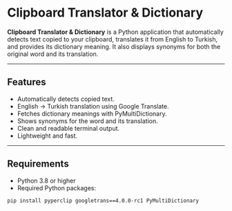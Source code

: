 # Clipboard Translator & Dictionary

**Clipboard Translator & Dictionary** is a Python application that automatically detects text copied to your clipboard, translates it from English to Turkish, and provides its dictionary meaning. It also displays synonyms for both the original word and its translation.

---

## Features

- Automatically detects copied text.
- English → Turkish translation using Google Translate.
- Fetches dictionary meanings with PyMultiDictionary.
- Shows synonyms for the word and its translation.
- Clean and readable terminal output.
- Lightweight and fast.

---

## Requirements

- Python 3.8 or higher
- Required Python packages:

```bash
pip install pyperclip googletrans==4.0.0-rc1 PyMultiDictionary
